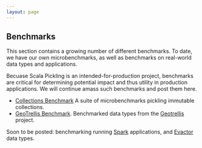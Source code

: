 ```yaml
---
layout: page
---
```


## Benchmarks

This section contains a growing number of different benchmarks. To date, we
have our own microbenchmarks, as well as benchmarks on real-world data types
and applications.

Becuase Scala Pickling is an intended-for-production project, benchmarks are
critical for determining potential impact and thus utility in production
applications. We will continue amass such benchmarks and post them here.

- [Collections Benchmark](vector.html) A suite of microbenchmarks pickling immutable collections.
- [GeoTrellis Benchmark](geotrellis.html). Benchmarked data types from the [Geotrellis](https://github.com/geotrellis/geotrellis) project.

Soon to be posted: benchmarking running [Spark](http://spark-project.org/)
applications, and [Evactor](https://github.com/aorwall/evactor) data types.

<!--
This section will contain a number of our benchmarks. To date, we have our own
suite of microbenchmarks, as well as benchmarks on real-world applications. Our
applications include benchmarked data types from the
[Geotrellis](https://github.com/geotrellis/geotrellis) project, and full
benchmarked applications of [Spark](http://spark-project.org/).
-->

<!-- ### What We Compare Against

We compare against other frameworks which are integrated in some way with Java
or Scala. We do not compare with frameworks which have their own separate
compilers; in these cases, Scala Pickling can be used to *interoperate* with these
frameworks. -->
